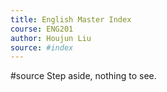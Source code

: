 ```yaml
---
title: English Master Index
course: ENG201
author: Houjun Liu
source: #index
---
```

#source
Step aside, nothing to see.